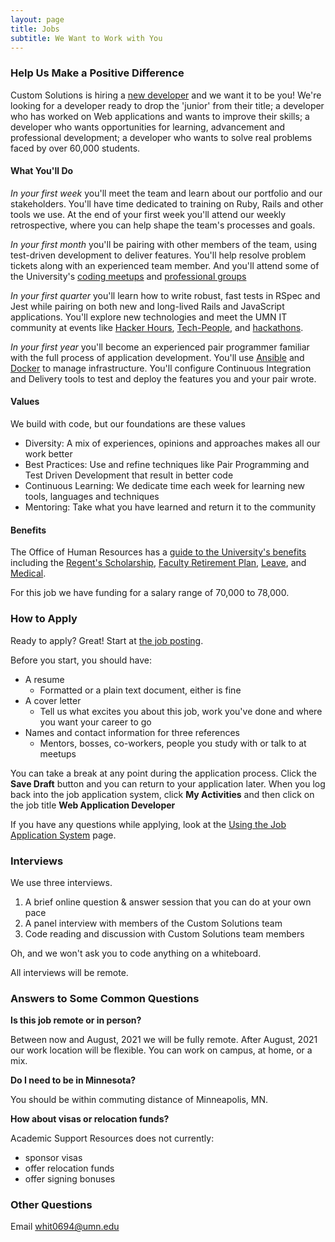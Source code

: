 ```yaml
---
layout: page
title: Jobs
subtitle: We Want to Work with You
---
```


### Help Us Make a Positive Difference

Custom Solutions is hiring a [new developer](https://z.umn.edu/asr_dev2_external) and we want it to be you! We're looking for a developer ready to drop the 'junior' from their title; a developer who has worked on Web applications and wants to improve their skills; a developer who wants opportunities for learning, advancement and professional development; a developer who wants to solve real problems faced by over 60,000 students.

#### What You'll Do

_In your first week_ you'll meet the team and learn about our portfolio and our stakeholders. You'll have time dedicated to training on Ruby, Rails and other tools we use. At the end of your first week you'll attend our weekly retrospective, where you can help shape the team's processes and goals.

_In your first month_ you'll be pairing with other members of the team, using test-driven development to deliver features. You'll help resolve problem tickets along with an experienced team member. And you'll attend some of the University's [coding meetups](http://code-people.umn.edu/) and [professional groups](https://campus-climate.umn.edu/get-involved#faculty-staff)

_In your first quarter_ you'll learn how to write robust, fast tests in RSpec and Jest while pairing on both new and long-lived Rails and JavaScript applications. You'll explore new technologies and meet the UMN IT community at events like [Hacker Hours](https://umnhackerhours.github.io), [Tech-People](http://tech-people.umn.edu), and [hackathons](http://umn.campuscodefest.org/).

_In your first year_ you'll become an experienced pair programmer familiar with the full process of application development. You'll use [Ansible](https://www.ansible.com) and [Docker](https://www.docker.com) to manage infrastructure. You'll configure Continuous Integration and Delivery tools to test and deploy the features you and your pair wrote.

#### Values

We build with code, but our foundations are these values

- Diversity: A mix of experiences, opinions and approaches makes all our work better
- Best Practices: Use and refine techniques like Pair Programming and Test Driven Development that result in better code
- Continuous Learning: We dedicate time each week for learning new tools, languages and techniques
- Mentoring: Take what you have learned and return it to the community

#### Benefits

The Office of Human Resources has a [guide to the University's benefits](https://humanresources.umn.edu/benefits) including the [Regent's Scholarship](https://humanresources.umn.edu/benefits/tuition-benefits), [Faculty Retirement Plan](http://humanresources.umn.edu/employee-benefits/retirement#anchor-auto), [Leave](https://humanresources.umn.edu/benefits/vacations-and-leaves), and [Medical](https://humanresources.umn.edu/employee-benefits/medical).

For this job we have funding for a salary range of 70,000 to 78,000.

### How to Apply

Ready to apply? Great! Start at [the job posting](https://z.umn.edu/asr_dev2_external).

Before you start, you should have:

- A resume
   - Formatted or a plain text document, either is fine
- A cover letter
  - Tell us what excites you about this job, work you've done and where you want your career to go
- Names and contact information for three references
  - Mentors, bosses, co-workers, people you study with or talk to at meetups

You can take a break at any point during the application process. Click the **Save Draft** button and you can return to your application later. When you log back into the job application system, click **My Activities** and then click on the job title **Web Application Developer**

If you have any questions while applying, look at the [Using the Job Application System](http://humanresources.umn.edu/find-job/using-employment-system) page.

### Interviews

We use three interviews.

1. A brief online question & answer session that you can do at your own pace
1. A panel interview with members of the Custom Solutions team
1. Code reading and discussion with Custom Solutions team members

Oh, and we won't ask you to code anything on a whiteboard.

All interviews will be remote.

### Answers to Some Common Questions

**Is this job remote or in person?**

Between now and August, 2021 we will be fully remote. After August, 2021 our work location will be flexible. You can work on campus, at home, or a mix.

**Do I need to be in Minnesota?**

You should be within commuting distance of Minneapolis, MN.

**How about visas or relocation funds?**

Academic Support Resources does not currently:

- sponsor visas
- offer relocation funds
- offer signing bonuses

### Other Questions

Email <a href="mailto:whit0694@umn.edu">whit0694@umn.edu</a>
